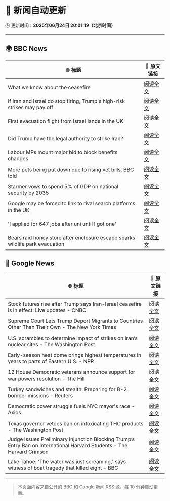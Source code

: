 # 🧠 新闻自动更新

🕒 更新时间：**2025年06月24日 20:01:19（北京时间）**

---

## 🌍 BBC News

| 🌐 标题 | 🔗 原文链接 |
|--------|-------------|
| What we know about the ceasefire | [阅读全文](https://www.bbc.com/news/articles/czjk3kxr3zno) |
| If Iran and Israel do stop firing, Trump's high-risk strikes may pay off | [阅读全文](https://www.bbc.com/news/articles/cdr3yxgjd6ro) |
| First evacuation flight from Israel lands in the UK | [阅读全文](https://www.bbc.com/news/articles/cr4w63244pgo) |
| Did Trump have the legal authority to strike Iran? | [阅读全文](https://www.bbc.com/news/articles/c4gkw04yze1o) |
| Labour MPs mount major bid to block benefits changes | [阅读全文](https://www.bbc.com/news/articles/c8d6947ej5ro) |
| More pets being put down due to rising vet bills, BBC told | [阅读全文](https://www.bbc.com/news/articles/ce9xjmz70m5o) |
| Starmer vows to spend 5% of GDP on national security by 2035 | [阅读全文](https://www.bbc.com/news/articles/c07dk90d94vo) |
| Google may be forced to link to rival search platforms in the UK | [阅读全文](https://www.bbc.com/news/articles/cy4ym77rkgeo) |
| 'I applied for 647 jobs after uni until I got one' | [阅读全文](https://www.bbc.com/news/articles/clygj739dmvo) |
| Bears raid honey store after enclosure escape sparks wildlife park evacuation | [阅读全文](https://www.bbc.com/news/articles/cgrxn4x7yx2o) |

## 📰 Google News

| 🌐 标题 | 🔗 原文链接 |
|--------|-------------|
| Stock futures rise after Trump says Iran-Israel ceasefire is in effect: Live updates - CNBC | [阅读全文](https://news.google.com/rss/articles/CBMid0FVX3lxTE9GU3lyc2NhZG1LeVR3N3FNWDVheGtidGtSMm1QdGlDcVlVZ0YtcWdQY2lFRS0wRlktQXJSeGNqOWpubEJFdDdFa1Z6R3UzWURnSHlWaS1pRHZRV3dZbTU3T0VEZFQ1SHBaOVdxU09WMjlfWjF6U01Z0gF8QVVfeXFMTXMzMDdXYXg0MWxHblpZdHJTT01tNlFpMkYtTnVMajliZlR6VU8tSE5vZS1DTDdOTlR1UXplNmVjS3VsSGpyVXFnQmllSDNPVU1jaVJLTFVsQ1ZWeHBBaDJZSHBSdF9oSVFzTGFWRGdLZU5XWTJQdWlLM1dtQg?oc=5) |
| Supreme Court Lets Trump Deport Migrants to Countries Other Than Their Own - The New York Times | [阅读全文](https://news.google.com/rss/articles/CBMijwFBVV95cUxNOWhMc2plWTQyeVRLLUV4YUhCbEZ3UnFzLWM4dlBOeEZ2dERVTjdpUW83N0xXS2dVdURkenlLTElZNW9kZml6SWlqMTUzRlR0TlNLN25TbmZmR3EySllHMnNWMzZlME5uSnlWZFZBeHRUSGVPRkFxamxPVnlZY1Q3TTFCTlh4RW9tNHFITS1MWQ?oc=5) |
| U.S. scrambles to determine impact of strikes on Iran’s nuclear sites - The Washington Post | [阅读全文](https://news.google.com/rss/articles/CBMioAFBVV95cUxPQ0FfSVZXVWFGdWM5QkFkQ293a2dYcF83N28tQnFEelJvbkRCczg0Z0l4WExRSUNOcU40YTFrTTBRMnotazhVR3VkMndZYUxuMS1Banp2ekQtNm5POHFZcmpkSkZnQW9tUTZDOWw5N1BHVjRrU1JaVTRCLTV5OFVjeS04eGdrNHc3SXh3WkNxZGRDaEZQTGR3QWMwOU5WVkFM?oc=5) |
| Early-season heat dome brings highest temperatures in years to parts of Eastern U.S. - NPR | [阅读全文](https://news.google.com/rss/articles/CBMitAFBVV95cUxOUy0wQWM5akZFTzBFV1hpdF80VVRKbkhnUDV6bVNqLVI3aHR4YmlpMlVZeWttanlDOWw0bXNOYW5JcWVoZGFNQ3NfNDNfZlUxYnlKOGcxNUk2VUhIUy1RdHNqTEIwQm0yNTNXSGtDUkpCckNIeUxVQk1XNWtfTEhaenpxZnUxdHg1aS0taHBYWGpueXBpb0F0c0pJdEtpeTRNaWF5Szk5SWotblNJd3RaYjZjVWw?oc=5) |
| 12 House Democratic veterans announce support for war powers resolution - The Hill | [阅读全文](https://news.google.com/rss/articles/CBMikwFBVV95cUxNYldRR29QSThYU3o0X3FJM1d0WXc3WTVMc1hVNmRISTlVZm5DV2syck1BdzRCSDdRRExCZGxiWE9pMHdmeUtuZ05ZWWV6Zkhoaldqc3FCWDJvUzRwSXFDSWdwQ3ZLbmp6Mmc5Z1pkVGItV1NMS2tPMlJrRHJ4dWx2RHVZZFFRUzRnWjZIVWM5dXptQ3PSAZgBQVVfeXFMTjFwN000MUo1MUYtN3BqOXlON0hOVG9SMmxObVZ6b01XdXMzLWtJM0RLSE9id2tCNWJubXotVnBYWkxxR2dYUWFzT24tVmVnQjhORnhBNnhmWTdrWUN1T3VBVjRnUVNoajFNNXZuRHYzWUFVNm5wNzRtQllEcmhWZGJFWHM2Y25kcHdJenJmckJKTk9LUkVSWko?oc=5) |
| Turkey sandwiches and stealth: Preparing for B-2 bomber missions - Reuters | [阅读全文](https://news.google.com/rss/articles/CBMiugFBVV95cUxPMU5WTUZJOTFrVGFpZ3hITUJNZGs1YnhlLTdsZ1lEVzhaS21TRl83RWFqWnEwSnJLWS10M3cyYllwWFV3bWtpRnlQY0xVZUs3LWdGMndqQU5EMDNIMDYwMEp2TkhqMnNRZ1ZDWFZvdmZPaC1XUzFHUUhYWHVyOU40Y0Ywc2c3Q2ZabFhlaUljNkxtYzYtRWZBTVI3S2g1eHh1dGJBT0VZZlg0S0pDMHVQbkNzUVdOaGV3dWc?oc=5) |
| Democratic power struggle fuels NYC mayor's race - Axios | [阅读全文](https://news.google.com/rss/articles/CBMidkFVX3lxTFA4UlhydzdmSTI1UG9jM003NUl6SUJFdDVmbzBIbEpLQ3BSNHpXWm5nempyRlZvV1pxSGp4RlBnLXdOazhBdUZmcS1hRzdicFNwYjlpOWxoSUlDOWhhTkpSZVZLUDRwT0pKRmM4VUtZbzRCWTJ4Znc?oc=5) |
| Texas governor vetoes ban on intoxicating THC products - The Washington Post | [阅读全文](https://news.google.com/rss/articles/CBMigwFBVV95cUxNdGVZZ1k2cXMyejRYOTFBdU1IaFRrS2dxOFAtZzVFUkhQM1dyUlRvdHN5TnZEcHZDWGkyNENQZW1tc0tLN1lvUjZXbFhPcTFCM2dDdGZvWWJJWWxDYUpIZm9oVVBLcFlvMzFaaEZtNG03VU5kZHFjVHlMVlpJYlREMEdEcw?oc=5) |
| Judge Issues Preliminary Injunction Blocking Trump’s Entry Ban on International Harvard Students - The Harvard Crimson | [阅读全文](https://news.google.com/rss/articles/CBMikAFBVV95cUxPc2haVzdMMWVjdTNYd2FBSF9sZVkyOWNmLU12NFZzZDV5NFE3TEgtZkpDV1lVdlpWbktvakFhRXcyRktKVHhORVhWbjdhamdZVUItLTFkLWpOM0pBcHM1c2Voa2NhRDVubTFKaHB0and6V0ZPU2E0Uzl5QUFhcFZRV2w3Z04xZExHSnRyVEEwT2w?oc=5) |
| Lake Tahoe: 'The water was just screaming,' says witness of boat tragedy that killed eight - BBC | [阅读全文](https://news.google.com/rss/articles/CBMiWkFVX3lxTE93RDRWNVBqUW5nYVV5OWY2djk4MFF5bXROSEl1M2lTS29VZllWS3c2MnJRT0FjamtrNk1XR1JBMWk5b285bmFidndIcUpYcXF1QVdaRjNBa3BOQdIBX0FVX3lxTFBBUUdvYVJqUHAtOUp6cGIwTU1NTFl5QklZbHA5VVNId0ZrOEpUdFZBaVpRelJXQlFrUmpxLUVJb0dIT0VLbzdCSFRYQ2NVeTYwaXRnRFpadnVzNXpua1pj?oc=5) |

---
> 本页面内容来自公开的 BBC 和 Google 新闻 RSS 源，每 10 分钟自动更新。
